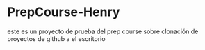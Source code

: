 # PrepCourse-Henry
este es un proyecto de prueba del prep course sobre clonación de proyectos de github a el escritorio
